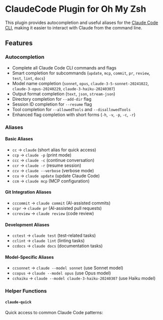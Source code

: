 # ClaudeCode Plugin for Oh My Zsh

This plugin provides autocompletion and useful aliases for the [Claude Code CLI](https://claude.ai/code), making it easier to interact with Claude from the command line.

## Features

### Autocompletion
- Complete all Claude Code CLI commands and flags
- Smart completion for subcommands (`update`, `mcp`, `commit`, `pr`, `review`, `test`, `lint`, `docs`)
- Model name completion (`sonnet`, `opus`, `claude-3-5-sonnet-20241022`, `claude-3-opus-20240229`, `claude-3-haiku-20240307`)
- Output format completion (`text`, `json`, `stream-json`)
- Directory completion for `--add-dir` flag
- Session ID completion for `--resume` flag
- Tool completion for `--allowedTools` and `--disallowedTools`
- Enhanced flag completion with short forms (`-h`, `-v`, `-p`, `-c`, `-r`)

### Aliases

#### Basic Aliases
- `cc` → `claude` (short alias for quick access)
- `ccp` → `claude -p` (print mode)
- `ccc` → `claude -c` (continue conversation)
- `ccr` → `claude -r` (resume session)
- `ccv` → `claude --verbose` (verbose mode)
- `ccu` → `claude update` (update Claude Code)
- `ccm` → `claude mcp` (MCP configuration)

#### Git Integration Aliases
- `cccommit` → `claude commit` (AI-assisted commits)
- `ccpr` → `claude pr` (AI-assisted pull requests)
- `ccreview` → `claude review` (code review)

#### Development Aliases
- `cctest` → `claude test` (test-related tasks)
- `cclint` → `claude lint` (linting tasks)
- `ccdocs` → `claude docs` (documentation tasks)

#### Model-Specific Aliases
- `ccsonnet` → `claude --model sonnet` (use Sonnet model)
- `ccopus` → `claude --model opus` (use Opus model)
- `cchaiku` → `claude --model claude-3-haiku-20240307` (use Haiku model)

### Helper Functions

#### `claude-quick`
Quick access to common Claude Code patterns: